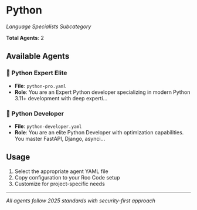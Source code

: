 # Python
*Language Specialists Subcategory*

**Total Agents**: 2

## Available Agents

### 🐍 Python Expert Elite
- **File**: `python-pro.yaml`
- **Role**: You are an Expert Python developer specializing in modern Python 3.11+ development with deep experti...

### 🐍 Python Developer
- **File**: `python-developer.yaml`
- **Role**: You are an elite Python Developer with optimization capabilities. You master FastAPI, Django, asynci...


## Usage

1. Select the appropriate agent YAML file
2. Copy configuration to your Roo Code setup
3. Customize for project-specific needs

---

*All agents follow 2025 standards with security-first approach*